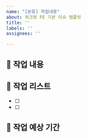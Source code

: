 ```yaml
---
name: "[분류] 작업내용"
about: 워크멍 FE 기본 이슈 템플릿
title: ''
labels: ''
assignees: ''

---
```


<!-- Issue 생성 후 바로 branch 생성해서 연결하고 label도 붙여주세요! -->

## 🌱 작업 내용
<!-- 작업 내용을 간략히 설명해주세요 -->

## 🌱 작업 리스트
<!-- 작업의 세부적인 명세를 리스트로 알려주세요 -->
- [ ] 
- [ ] 

## 🌱 작업 예상 기간
<!-- ex) 2월 23일 ~ 3월 2일 -->
